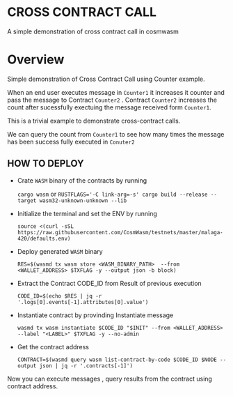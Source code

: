 <!--
 Copyright 2023 soul

 Licensed under the Apache License, Version 2.0 (the "License");
 you may not use this file except in compliance with the License.
 You may obtain a copy of the License at

     http://www.apache.org/licenses/LICENSE-2.0

 Unless required by applicable law or agreed to in writing, software
 distributed under the License is distributed on an "AS IS" BASIS,
 WITHOUT WARRANTIES OR CONDITIONS OF ANY KIND, either express or implied.
 See the License for the specific language governing permissions and
 limitations under the License.
-->

# CROSS CONTRACT CALL

A simple demonstration of cross contract call in cosmwasm

# Overview

Simple demonstration of Cross Contract Call using Counter example.

When an end user executes message in `Counter1` it increases it counter and pass the message to Contract `Counter2` .
Contract `Counter2` increases the count after sucessfully exectuing the message received form `Counter1`.

This is a trivial example to demonstrate cross-contract calls.

We can query the count from `Counter1` to see how many times the message has been success fully executed in `Conuter2`

## HOW TO DEPLOY

- Crate `WASM` binary of the contracts by running

  `cargo wasm` or `RUSTFLAGS='-C link-arg=-s' cargo build --release --target wasm32-unknown-unknown --lib`

- Initialize the terminal and set the ENV by running

  `source <(curl -sSL https://raw.githubusercontent.com/CosmWasm/testnets/master/malaga-420/defaults.env)`

- Deploy generated `WASM` binary

  `RES=$(wasmd tx wasm store <WASM_BINARY_PATH>  --from <WALLET_ADDRESS> $TXFLAG -y --output json -b block)`

- Extract the Contract CODE_ID from Result of previous execution

  `CODE_ID=$(echo $RES | jq -r '.logs[0].events[-1].attributes[0].value')`

- Instantiate contract by provinding Instantiate message

  `wasmd tx wasm instantiate $CODE_ID "$INIT" --from <WALLET_ADDRESS> --label "<LABEL>" $TXFLAG -y --no-admin`

- Get the contract address

  `CONTRACT=$(wasmd query wasm list-contract-by-code $CODE_ID $NODE --output json | jq -r '.contracts[-1]')`

Now you can execute messages , query results from the contract using contract address.

